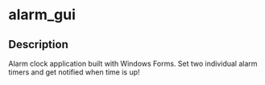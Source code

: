 # alarm_gui

## Description
Alarm clock application built with Windows Forms. Set two individual alarm timers and get notified when time is up!
